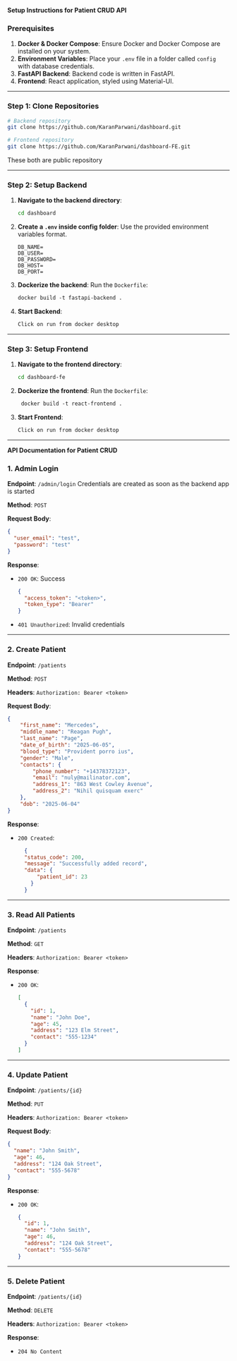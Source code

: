 **Setup Instructions for Patient CRUD API**

### Prerequisites

1. **Docker & Docker Compose**: Ensure Docker and Docker Compose are installed on your system.
2. **Environment Variables**: Place your `.env` file in a folder called `config` with database credentials.
3. **FastAPI Backend**: Backend code is written in FastAPI.
4. **Frontend**: React application, styled using Material-UI.

---

### Step 1: Clone Repositories

```bash
# Backend repository
git clone https://github.com/KaranParwani/dashboard.git

# Frontend repository
git clone https://github.com/KaranParwani/dashboard-FE.git
```

These both are public repository

---

### Step 2: Setup Backend

1. **Navigate to the backend directory**:

   ```bash
   cd dashboard
   ```

2. **Create a `.env` inside config folder**: Use the provided environment variables format.

   ```env
   DB_NAME=
   DB_USER=
   DB_PASSWORD=
   DB_HOST=
   DB_PORT=
   ```

3. **Dockerize the backend**:
   Run the `Dockerfile`:

   ```dockerfile
   docker build -t fastapi-backend .
   ```

4. **Start Backend**:

   ```bash
   Click on run from docker desktop
   ```

---

### Step 3: Setup Frontend

1. **Navigate to the frontend directory**:

   ```bash
   cd dashboard-fe
   ```

2. **Dockerize the frontend**:
   Run the `Dockerfile`:

   ```dockerfile
    docker build -t react-frontend .
   ```

3. **Start Frontend**:

   ```bash
   Click on run from docker desktop
   ```

---

**API Documentation for Patient CRUD**

### 1. **Admin Login**

**Endpoint**: `/admin/login`
Credentials are created as soon as the backend app is started

**Method**: `POST`

**Request Body**:

```json
{
  "user_email": "test",
  "password": "test"
}
```

**Response**:

* `200 OK`: Success

  ```json
  {
    "access_token": "<token>",
    "token_type": "Bearer"
  }
  ```
* `401 Unauthorized`: Invalid credentials

---

### 2. **Create Patient**

**Endpoint**: `/patients`

**Method**: `POST`

**Headers**:
`Authorization: Bearer <token>`

**Request Body**:

```json
{
    "first_name": "Mercedes",
    "middle_name": "Reagan Pugh",
    "last_name": "Page",
    "date_of_birth": "2025-06-05",
    "blood_type": "Provident porro ius",
    "gender": "Male",
    "contacts": {
        "phone_number": "+14378372123",
        "email": "nuly@mailinator.com",
        "address_1": "863 West Cowley Avenue",
        "address_2": "Nihil quisquam exerc"
    },
    "dob": "2025-06-04"
}
```

**Response**:

* `200 Created`:

  ```json
    {
    "status_code": 200,
    "message": "Successfully added record",
    "data": {
        "patient_id": 23
      }
    }
  ```

---

### 3. **Read All Patients**

**Endpoint**: `/patients`

**Method**: `GET`

**Headers**:
`Authorization: Bearer <token>`

**Response**:

* `200 OK`:

  ```json
  [
    {
      "id": 1,
      "name": "John Doe",
      "age": 45,
      "address": "123 Elm Street",
      "contact": "555-1234"
    }
  ]
  ```

---

### 4. **Update Patient**

**Endpoint**: `/patients/{id}`

**Method**: `PUT`

**Headers**:
`Authorization: Bearer <token>`

**Request Body**:

```json
{
  "name": "John Smith",
  "age": 46,
  "address": "124 Oak Street",
  "contact": "555-5678"
}
```

**Response**:

* `200 OK`:

  ```json
  {
    "id": 1,
    "name": "John Smith",
    "age": 46,
    "address": "124 Oak Street",
    "contact": "555-5678"
  }
  ```

---

### 5. **Delete Patient**

**Endpoint**: `/patients/{id}`

**Method**: `DELETE`

**Headers**:
`Authorization: Bearer <token>`

**Response**:

* `204 No Content`
